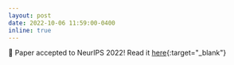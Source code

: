 ```yaml
---
layout: post
date: 2022-10-06 11:59:00-0400
inline: true
---
```

🥳 Paper accepted to NeurIPS 2022! Read it [here](https://arxiv.org/pdf/2205.11894.pdf){:target="\_blank"}
